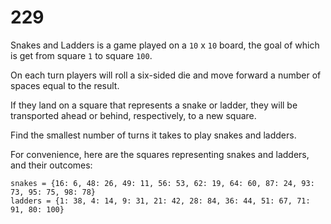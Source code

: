 [_metadata_:number]:-      "229"
[_metadata_:difficulty]:-  "Medium"
[_metadata_:asker]:-       "Flipkart"
[_metadata_:tags]:-        "game"

# 229

Snakes and Ladders is a game played on a `10` x `10` board, the goal of which is get from square `1` to square `100`.

On each turn players will roll a six-sided die and move forward a number of spaces equal to the result.

If they land on a square that represents a snake or ladder, they will be transported ahead or behind, respectively, to a new square.

Find the smallest number of turns it takes to play snakes and ladders.

For convenience, here are the squares representing snakes and ladders, and their outcomes:

```
snakes = {16: 6, 48: 26, 49: 11, 56: 53, 62: 19, 64: 60, 87: 24, 93: 73, 95: 75, 98: 78}
ladders = {1: 38, 4: 14, 9: 31, 21: 42, 28: 84, 36: 44, 51: 67, 71: 91, 80: 100}
```

